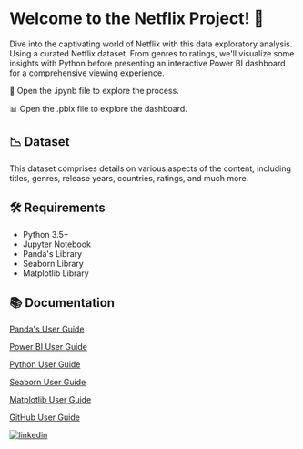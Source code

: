 # Welcome to the Netflix Project! 👋

Dive into the captivating world of Netflix with this data exploratory analysis. Using a curated Netflix dataset. From genres to ratings, we'll visualize some insights with Python before presenting an 
interactive Power BI dashboard for a comprehensive viewing experience.

📝 Open the .ipynb file to explore the process.

📊 Open the .pbix file to explore the dashboard.

## 📉 Dataset

This dataset comprises details on various aspects of the content, including titles, genres, release years, countries, ratings, and much more.

## 🛠️ Requirements

- Python 3.5+ 
- Jupyter Notebook
- Panda's Library
- Seaborn Library
- Matplotlib Library



## 📚 Documentation

[Panda's User Guide](https://pandas.pydata.org/pandas-docs/stable/user_guide/index.html#user-guide)

[Power BI User Guide](https://learn.microsoft.com/en-us/power-bi/)

[Python User Guide](https://www.python.org/doc/)

[Seaborn User Guide](https://seaborn.pydata.org/tutorial.html)

[Matplotlib User Guide](https://matplotlib.org/stable/users/index.html)

[GitHub User Guide](https://docs.github.com/es)



[![linkedin](https://img.shields.io/badge/linkedin-0A66C2?style=for-the-badge&logo=linkedin&logoColor=white)](https://www.linkedin.com/in/raul-reyna-hernandez-3a8062134/)
